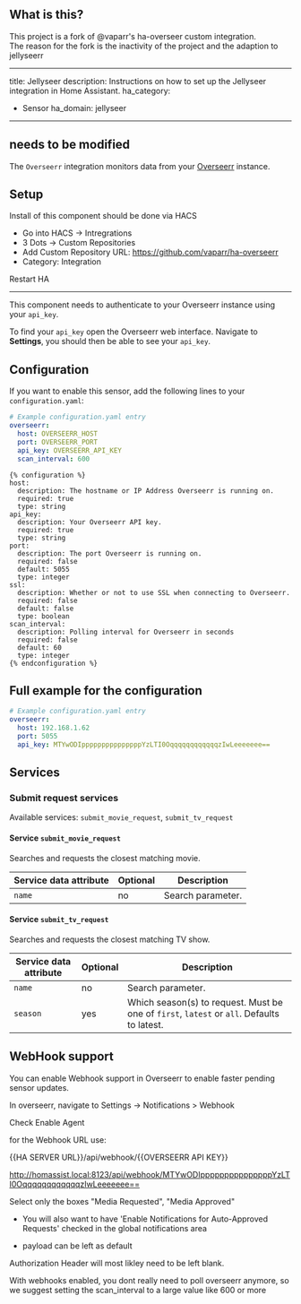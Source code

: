 ## What is this?
This project is a fork of @vaparr's ha-overseer custom integration.  
The reason for the fork is the inactivity of the project and the adaption to jellyseerr

---
title: Jellyseer
description: Instructions on how to set up the Jellyseer integration in Home Assistant.
ha_category:
  - Sensor
ha_domain: jellyseer
---

needs to be modified
---
The `Overseerr` integration monitors data from your [Overseerr](https://overseerr.dev) instance.

## Setup
Install of this component should be done via HACS
* Go into HACS -> Intregrations
* 3 Dots -> Custom Repositories
* Add Custom Repository URL: https://github.com/vaparr/ha-overseerr
* Category: Integration

Restart HA

---

This component needs to authenticate to your Overseerr instance using your `api_key`.

To find your `api_key` open the Overseerr web interface. Navigate to **Settings**, you should then be able to see your `api_key`.


## Configuration

If you want to enable this sensor, add the following lines to your `configuration.yaml`:

```yaml
# Example configuration.yaml entry
overseerr:
  host: OVERSEERR_HOST
  port: OVERSEERR_PORT
  api_key: OVERSEERR_API_KEY
  scan_interval: 600
```
```
{% configuration %}
host:
  description: The hostname or IP Address Overseerr is running on.
  required: true
  type: string
api_key:
  description: Your Overseerr API key. 
  required: true
  type: string
port:
  description: The port Overseerr is running on.
  required: false
  default: 5055
  type: integer
ssl:
  description: Whether or not to use SSL when connecting to Overseerr.
  required: false
  default: false
  type: boolean
scan_interval:
  description: Polling interval for Overseerr in seconds
  required: false
  default: 60
  type: integer
{% endconfiguration %}
```
## Full example for the configuration

```yaml
# Example configuration.yaml entry
overseerr:
  host: 192.168.1.62
  port: 5055
  api_key: MTYwODIpppppppppppppppYzLTI0OqqqqqqqqqqqqzIwLeeeeeee==
```

## Services

### Submit request services

Available services: `submit_movie_request`, `submit_tv_request`

#### Service `submit_movie_request`

Searches and requests the closest matching movie.

| Service data attribute | Optional | Description                                      |
| ---------------------- | -------- | ------------------------------------------------ |
| `name`                 |      no  | Search parameter.                                |                          |

#### Service `submit_tv_request`

Searches and requests the closest matching TV show.

| Service data attribute | Optional | Description                                                                                   |
|------------------------|----------|-----------------------------------------------------------------------------------------------|
| `name`                 |       no | Search parameter.                                                                             |
| `season`               |      yes | Which season(s) to request. Must be one of `first`, `latest` or `all`. Defaults to latest.    |

## WebHook support

You can enable Webhook support in Overseerr to enable faster pending sensor updates.

In overseerr, navigate to Settings -> Notifications > Webhook

Check Enable Agent

for the Webhook URL use:

{{HA SERVER URL}}/api/webhook/{{OVERSEERR API KEY}}

http://homassist.local:8123/api/webhook/MTYwODIpppppppppppppppYzLTI0OqqqqqqqqqqqqzIwLeeeeeee==

Select only the boxes "Media Requested", "Media Approved"

* You will also want to have 'Enable Notifications for Auto-Approved Requests' checked in the global notifications area

* payload can be left as default

Authorization Header will most likley need to be left blank.

With webhooks enabled, you dont really need to poll overseerr anymore, so we suggest setting the scan_interval to a large value like 600 or more


